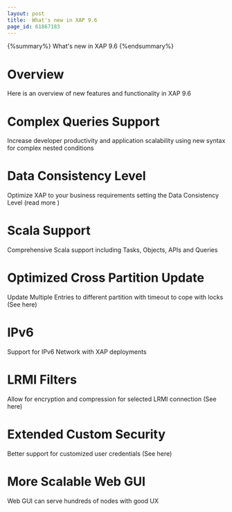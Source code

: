 ```yaml
---
layout: post
title:  What's new in XAP 9.6
page_id: 61867183
---
```


{%summary%} What's new in XAP 9.6 {%endsummary%}

# Overview
Here is an overview of new features and functionality in XAP 9.6

# Complex Queries Support
Increase developer productivity and application scalability using new syntax for complex nested conditions

# Data Consistency Level
Optimize XAP to your business requirements setting the Data Consistency Level (read more )

# Scala Support
Comprehensive Scala support including Tasks, Objects, APIs and Queries

# Optimized Cross Partition Update
Update Multiple Entries to different partition with timeout to cope with locks (See here)

# IPv6
Support for IPv6 Network with XAP deployments

# LRMI Filters
Allow for encryption and compression for selected LRMI connection (See here)

# Extended Custom Security
Better support for customized user credentials (See here)

# More Scalable Web GUI
Web GUI can serve hundreds of nodes with good UX
